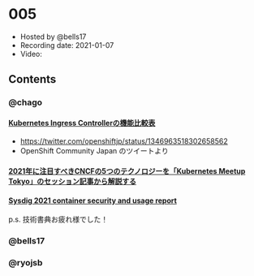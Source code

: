 # 005

- Hosted by @bells17
- Recording date: 2021-01-07
- Video: 

## Contents

### @chago

####  [Kubernetes Ingress Controllerの機能比較表](https://docs.google.com/spreadsheets/d/191WWNpjJ2za6-nbG4ZoUMXMpUK8KlCIosvQB0f-oq3k/edit#gid=907731238)
- https://twitter.com/openshiftjp/status/1346963518302658562
- OpenShift Community Japan のツイートより
####  [2021年に注目すべきCNCFの5つのテクノロジーを「Kubernetes Meetup Tokyo」のセッション記事から解説する](https://zenn.dev/hodagi/articles/5461eb6f7e19bb)

####  [Sysdig 2021 container security and usage report](https://sysdig.com/blog/sysdig-2021-container-security-usage-report/)

p.s. 技術書典お疲れ様でした！

### @bells17

### @ryojsb
